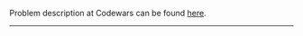 Problem description at Codewars can be found
[here](https://www.codewars.com/kata/5b73fe9fb3d9776fbf00009e/train/python).

-------------



